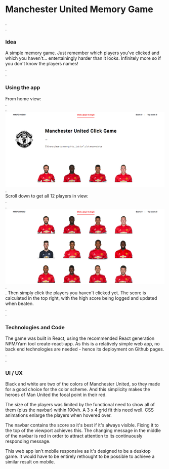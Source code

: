 # Manchester United Memory Game
.\
.
### Idea

A simple memory game. Just remember which players you've clicked and which you haven't... entertainingly harder than it looks. Infinitely more so if you don't know the players names!\
.\
.
### Using the app

From home view:\
.\
.
![alt text](src/images/homeView.png "Initial view")\
.\
Scroll down to get all 12 players in view:\
.\
.
![alt text](src/images/all12View.png "All 12 view")\
.\
.
Then simply click the players you haven't clicked yet. The score is calculated in the top right, with the high score being logged and updated when beaten.\
.\
.
### Technologies and Code

The game was built in React, using the recommended React generation NPM/Yarn tool create-react-app. As this is a relatively simple web app, no back end technologies are needed - hence its deployment on Github pages.\
.\
.
### UI / UX

Black and white are two of the colors of Manchester United, so they made for a good choice for the color scheme. And this simplicity makes the heroes of Man United the focal point in their red.

The size of the players was limited by the functional need to show all of them (plus the navbar) within 100vh. A 3 x 4 grid fit this need well. CSS animations enlarge the players when hovered over.

The navbar contains the score so it's best if it's always visible. Fixing it to the top of the viewport achieves this. The changing message in the middle of the navbar is red in order to attract attention to its continuously responding message.

This web app isn't mobile responsive as it's designed to be a desktop game. It would have to be entirely rethought to be possible to achieve a similar result on mobile.
